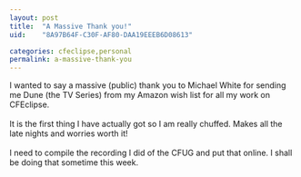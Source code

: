 ```yaml
---
layout: post
title:  "A Massive Thank you!"
uid:	"8A97B64F-C30F-AF80-DAA19EEEB6D08613"

categories: cfeclipse,personal
permalink: a-massive-thank-you
---
```

I wanted to say a massive (public) thank you to Michael White for sending me Dune (the TV Series) from my Amazon wish list for all my work on CFEclipse.<br /><br />It is the first thing I have actually got so I am really chuffed. Makes all the late nights and worries worth it!<br /><br />I need to compile the recording I did of the CFUG and put that online. I shall be doing that sometime this week.